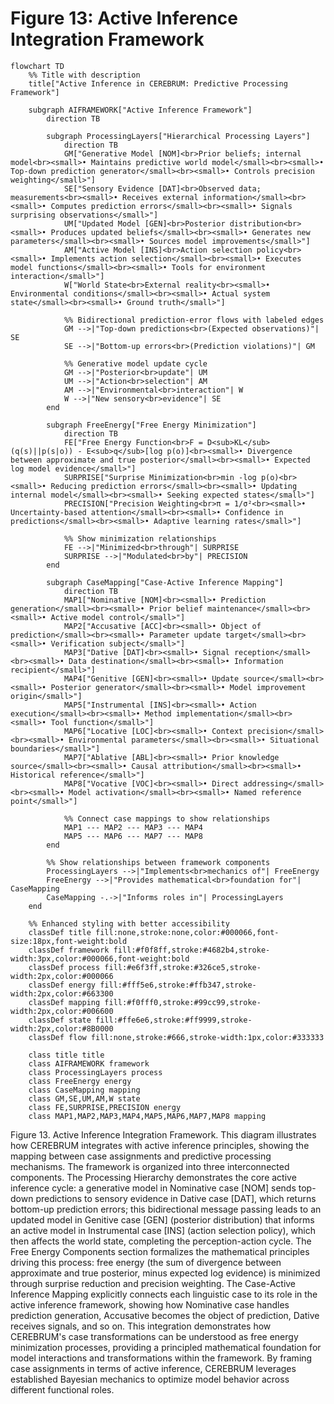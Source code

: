 # Figure 13: Active Inference Integration Framework

```mermaid
flowchart TD
    %% Title with description
    title["Active Inference in CEREBRUM: Predictive Processing Framework"]

    subgraph AIFRAMEWORK["Active Inference Framework"]
        direction TB
        
        subgraph ProcessingLayers["Hierarchical Processing Layers"]
            direction TB
            GM["Generative Model [NOM]<br>Prior beliefs; internal model<br><small>• Maintains predictive world model</small><br><small>• Top-down prediction generator</small><br><small>• Controls precision weighting</small>"]
            SE["Sensory Evidence [DAT]<br>Observed data; measurements<br><small>• Receives external information</small><br><small>• Computes prediction errors</small><br><small>• Signals surprising observations</small>"]
            UM["Updated Model [GEN]<br>Posterior distribution<br><small>• Produces updated beliefs</small><br><small>• Generates new parameters</small><br><small>• Sources model improvements</small>"]
            AM["Active Model [INS]<br>Action selection policy<br><small>• Implements action selection</small><br><small>• Executes model functions</small><br><small>• Tools for environment interaction</small>"]
            W["World State<br>External reality<br><small>• Environmental conditions</small><br><small>• Actual system state</small><br><small>• Ground truth</small>"]
            
            %% Bidirectional prediction-error flows with labeled edges
            GM -->|"Top-down predictions<br>(Expected observations)"| SE
            SE -->|"Bottom-up errors<br>(Prediction violations)"| GM
            
            %% Generative model update cycle
            GM -->|"Posterior<br>update"| UM
            UM -->|"Action<br>selection"| AM
            AM -->|"Environmental<br>interaction"| W
            W -->|"New sensory<br>evidence"| SE
        end
        
        subgraph FreeEnergy["Free Energy Minimization"]
            direction TB
            FE["Free Energy Function<br>F = D<sub>KL</sub>(q(s)||p(s|o)) - E<sub>q</sub>[log p(o)]<br><small>• Divergence between approximate and true posterior</small><br><small>• Expected log model evidence</small>"]
            SURPRISE["Surprise Minimization<br>min -log p(o)<br><small>• Reducing prediction errors</small><br><small>• Updating internal model</small><br><small>• Seeking expected states</small>"]
            PRECISION["Precision Weighting<br>π = 1/σ²<br><small>• Uncertainty-based attention</small><br><small>• Confidence in predictions</small><br><small>• Adaptive learning rates</small>"]
            
            %% Show minimization relationships
            FE -->|"Minimized<br>through"| SURPRISE
            SURPRISE -->|"Modulated<br>by"| PRECISION
        end
        
        subgraph CaseMapping["Case-Active Inference Mapping"]
            direction TB
            MAP1["Nominative [NOM]<br><small>• Prediction generation</small><br><small>• Prior belief maintenance</small><br><small>• Active model control</small>"]
            MAP2["Accusative [ACC]<br><small>• Object of prediction</small><br><small>• Parameter update target</small><br><small>• Verification subject</small>"]
            MAP3["Dative [DAT]<br><small>• Signal reception</small><br><small>• Data destination</small><br><small>• Information recipient</small>"]
            MAP4["Genitive [GEN]<br><small>• Update source</small><br><small>• Posterior generator</small><br><small>• Model improvement origin</small>"]
            MAP5["Instrumental [INS]<br><small>• Action execution</small><br><small>• Method implementation</small><br><small>• Tool function</small>"]
            MAP6["Locative [LOC]<br><small>• Context precision</small><br><small>• Environmental parameters</small><br><small>• Situational boundaries</small>"]
            MAP7["Ablative [ABL]<br><small>• Prior knowledge source</small><br><small>• Causal attribution</small><br><small>• Historical reference</small>"]
            MAP8["Vocative [VOC]<br><small>• Direct addressing</small><br><small>• Model activation</small><br><small>• Named reference point</small>"]
            
            %% Connect case mappings to show relationships
            MAP1 --- MAP2 --- MAP3 --- MAP4
            MAP5 --- MAP6 --- MAP7 --- MAP8
        end
        
        %% Show relationships between framework components
        ProcessingLayers -->|"Implements<br>mechanics of"| FreeEnergy 
        FreeEnergy -->|"Provides mathematical<br>foundation for"| CaseMapping
        CaseMapping -.->|"Informs roles in"| ProcessingLayers
    end
    
    %% Enhanced styling with better accessibility
    classDef title fill:none,stroke:none,color:#000066,font-size:18px,font-weight:bold
    classDef framework fill:#f0f8ff,stroke:#4682b4,stroke-width:3px,color:#000066,font-weight:bold
    classDef process fill:#e6f3ff,stroke:#326ce5,stroke-width:2px,color:#000066
    classDef energy fill:#fff5e6,stroke:#ffb347,stroke-width:2px,color:#663300
    classDef mapping fill:#f0fff0,stroke:#99cc99,stroke-width:2px,color:#006600
    classDef state fill:#ffe6e6,stroke:#ff9999,stroke-width:2px,color:#8B0000
    classDef flow fill:none,stroke:#666,stroke-width:1px,color:#333333
    
    class title title
    class AIFRAMEWORK framework
    class ProcessingLayers process
    class FreeEnergy energy
    class CaseMapping mapping
    class GM,SE,UM,AM,W state
    class FE,SURPRISE,PRECISION energy
    class MAP1,MAP2,MAP3,MAP4,MAP5,MAP6,MAP7,MAP8 mapping
```

Figure 13. Active Inference Integration Framework. This diagram illustrates how CEREBRUM integrates with active inference principles, showing the mapping between case assignments and predictive processing mechanisms. The framework is organized into three interconnected components. The Processing Hierarchy demonstrates the core active inference cycle: a generative model in Nominative case [NOM] sends top-down predictions to sensory evidence in Dative case [DAT], which returns bottom-up prediction errors; this bidirectional message passing leads to an updated model in Genitive case [GEN] (posterior distribution) that informs an active model in Instrumental case [INS] (action selection policy), which then affects the world state, completing the perception-action cycle. The Free Energy Components section formalizes the mathematical principles driving this process: free energy (the sum of divergence between approximate and true posterior, minus expected log evidence) is minimized through surprise reduction and precision weighting. The Case-Active Inference Mapping explicitly connects each linguistic case to its role in the active inference framework, showing how Nominative case handles prediction generation, Accusative becomes the object of prediction, Dative receives signals, and so on. This integration demonstrates how CEREBRUM's case transformations can be understood as free energy minimization processes, providing a principled mathematical foundation for model interactions and transformations within the framework. By framing case assignments in terms of active inference, CEREBRUM leverages established Bayesian mechanics to optimize model behavior across different functional roles.

